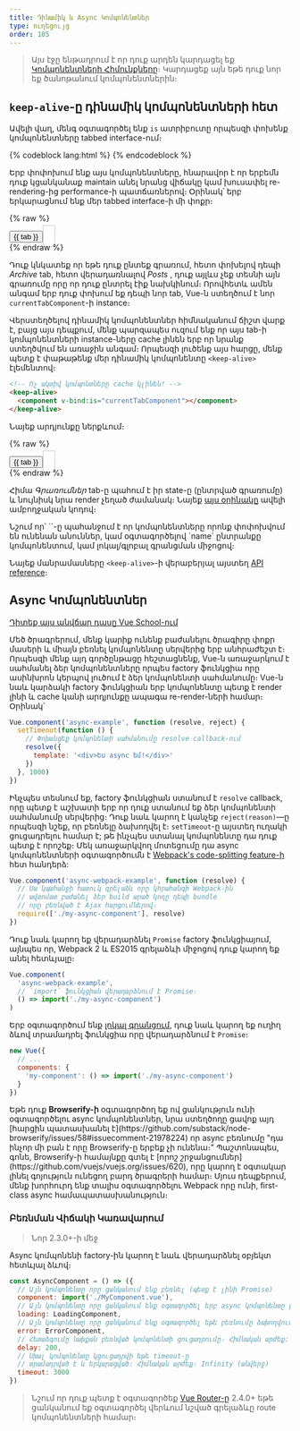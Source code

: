 ```yaml
---
title: Դինամիկ և Async Կոմպոնենտներ
type: ուղեցույց
order: 105
---
```


> Այս էջը ենթադրում է որ դուք արդեն կարդացել եք [Կոմպոնենտների Հիմունքները](components.html)։ Կարդացեք այն եթե դուք նոր եք ծանոթանում կոմպոնենտներին։

## `keep-alive`-ը դինամիկ կոմպոնենտների հետ

Ավելի վաղ, մենգ օգտագործել ենք `is` ատրիբուտը որպեսզի փոխենք կոմպոնենտները tabbed interface-ում։

{% codeblock lang:html %}
<component v-bind:is="currentTabComponent"></component>
{% endcodeblock %}

Երբ փոփոխում ենք այս կոմպոնենտները, հնարավոր է որ երբեմն դուք կցանկանաք maintain անել նրանց վիճակը կամ խուսափել re-rendering-ից performance-ի պատճառներով։ Օրինակ՝ երբ երկարացնում ենք մեր tabbed interface-ի մի փոքր։

{% raw %}
<div id="dynamic-component-demo" class="demo">
  <button
    v-for="tab in tabs"
    v-bind:key="tab"
    v-bind:class="['dynamic-component-demo-tab-button', { 'dynamic-component-demo-active': currentTab === tab }]"
    v-on:click="currentTab = tab"
  >{{ tab }}</button>
  <component
    v-bind:is="currentTabComponent"
    class="dynamic-component-demo-tab"
  ></component>
</div>
<script>
Vue.component('tab-posts', {
  data: function () {
    return {
      posts: [
        {
          id: 1,
          title: 'Cat Ipsum',
          content: '<p>Dont wait for the storm to pass, dance in the rain kick up litter decide to want nothing to do with my owner today demand to be let outside at once, and expect owner to wait for me as i think about it cat cat moo moo lick ears lick paws so make meme, make cute face but lick the other cats. Kitty poochy chase imaginary bugs, but stand in front of the computer screen. Sweet beast cat dog hate mouse eat string barf pillow no baths hate everything stare at guinea pigs. My left donut is missing, as is my right loved it, hated it, loved it, hated it scoot butt on the rug cat not kitten around</p>'
        },
        {
          id: 2,
          title: 'Hipster Ipsum',
          content: '<p>Bushwick blue bottle scenester helvetica ugh, meh four loko. Put a bird on it lumbersexual franzen shabby chic, street art knausgaard trust fund shaman scenester live-edge mixtape taxidermy viral yuccie succulents. Keytar poke bicycle rights, crucifix street art neutra air plant PBR&B hoodie plaid venmo. Tilde swag art party fanny pack vinyl letterpress venmo jean shorts offal mumblecore. Vice blog gentrify mlkshk tattooed occupy snackwave, hoodie craft beer next level migas 8-bit chartreuse. Trust fund food truck drinking vinegar gochujang.</p>'
        },
        {
          id: 3,
          title: 'Cupcake Ipsum',
          content: '<p>Icing dessert soufflé lollipop chocolate bar sweet tart cake chupa chups. Soufflé marzipan jelly beans croissant toffee marzipan cupcake icing fruitcake. Muffin cake pudding soufflé wafer jelly bear claw sesame snaps marshmallow. Marzipan soufflé croissant lemon drops gingerbread sugar plum lemon drops apple pie gummies. Sweet roll donut oat cake toffee cake. Liquorice candy macaroon toffee cookie marzipan.</p>'
        }
      ],
      selectedPost: null
    }
  },
  template: '\
    <div class="dynamic-component-demo-posts-tab">\
      <ul class="dynamic-component-demo-posts-sidebar">\
        <li\
          v-for="post in posts"\
          v-bind:key="post.id"\
          v-bind:class="{ \'dynamic-component-demo-active\': post === selectedPost }"\
          v-on:click="selectedPost = post"\
        >\
          {{ post.title }}\
        </li>\
      </ul>\
      <div class="dynamic-component-demo-post-container">\
        <div \
          v-if="selectedPost"\
          class="dynamic-component-demo-post"\
        >\
          <h3>{{ selectedPost.title }}</h3>\
          <div v-html="selectedPost.content"></div>\
        </div>\
        <strong v-else>\
          Սեղմեք բլոգի վեռնագրի վրա ձախ կողմում որպեսզի դիտեք այն։\
        </strong>\
      </div>\
    </div>\
  '
})
Vue.component('tab-archive', {
  template: '<div>Արխիվ կոմպոնենտ</div>'
})
new Vue({
  el: '#dynamic-component-demo',
  data: {
    currentTab: 'Posts',
    tabs: ['Posts', 'Archive']
  },
  computed: {
    currentTabComponent: function () {
      return 'tab-' + this.currentTab.toLowerCase()
    }
  }
})
</script>
<style>
.dynamic-component-demo-tab-button {
  padding: 6px 10px;
  border-top-left-radius: 3px;
  border-top-right-radius: 3px;
  border: 1px solid #ccc;
  cursor: pointer;
  background: #f0f0f0;
  margin-bottom: -1px;
  margin-right: -1px;
}
.dynamic-component-demo-tab-button:hover {
  background: #e0e0e0;
}
.dynamic-component-demo-tab-button.dynamic-component-demo-active {
  background: #e0e0e0;
}
.dynamic-component-demo-tab {
  border: 1px solid #ccc;
  padding: 10px;
}
.dynamic-component-demo-posts-tab {
  display: flex;
}
.dynamic-component-demo-posts-sidebar {
  max-width: 40vw;
  margin: 0 !important;
  padding: 0 10px 0 0 !important;
  list-style-type: none;
  border-right: 1px solid #ccc;
}
.dynamic-component-demo-posts-sidebar li {
  white-space: nowrap;
  text-overflow: ellipsis;
  overflow: hidden;
  cursor: pointer;
}
.dynamic-component-demo-posts-sidebar li:hover {
  background: #eee;
}
.dynamic-component-demo-posts-sidebar li.dynamic-component-demo-active {
  background: lightblue;
}
.dynamic-component-demo-post-container {
  padding-left: 10px;
}
.dynamic-component-demo-post > :first-child {
  margin-top: 0 !important;
  padding-top: 0 !important;
}
</style>
{% endraw %}

Դուք կնկատեք որ եթե դուք ընտեք գրառում, հետո փոխելով դեպի _Archive_ tab, հետո վերադառնալով _Posts_ , դուք այլևս չեք տեսնի այն գրառումը որը որ դուք ընտրել էիք նախկինում։ Որովհետև ամեն անգամ երբ դուք փոխում եք դեպի նոր tab, Vue-ն ստեղծում է նոր `currentTabComponent`-ի instance։

Վերստեղծելով դինամիկ կոմպոնենտներ հիմնականում ճիշտ վարք է, բայց այս դեպքում, մենք պարզապես ուզում ենք որ այս tab-ի կոմպոնենտների instance-ները cache լինեն երբ որ նրանք ստեղծվում են առաջին անգամ։ Որպեսզի լուծենք այս հարցը, մենք պետք է փաթաթենք մեր դինամիկ կոմպոնենտը `<keep-alive>` էլեմենտով։

``` html
<!-- Ոչ ակտիվ կոմպոնտները cache կլինեն! -->
<keep-alive>
  <component v-bind:is="currentTabComponent"></component>
</keep-alive>
```

Նայեք արդյունքը ներքևում։

{% raw %}
<div id="dynamic-component-keep-alive-demo" class="demo">
  <button
    v-for="tab in tabs"
    v-bind:key="tab"
    v-bind:class="['dynamic-component-demo-tab-button', { 'dynamic-component-demo-active': currentTab === tab }]"
    v-on:click="currentTab = tab"
  >{{ tab }}</button>
  <keep-alive>
    <component
      v-bind:is="currentTabComponent"
      class="dynamic-component-demo-tab"
    ></component>
  </keep-alive>
</div>
<script>
new Vue({
  el: '#dynamic-component-keep-alive-demo',
  data: {
    currentTab: 'Posts',
    tabs: ['Posts', 'Archive']
  },
  computed: {
    currentTabComponent: function () {
      return 'tab-' + this.currentTab.toLowerCase()
    }
  }
})
</script>
{% endraw %}

Հիմա _Գրառումներ_ tab-ը պահում է իր state-ը (ընտրված գրառումը) և նույնիսկ նրա render չեղած ժամանակ։ Նայեք [այս օրինակը](https://codesandbox.io/s/github/vuejs/vuejs.org/tree/master/src/v2/examples/vue-20-keep-alive-with-dynamic-components) ավելի ամբողջական կոդով։

<p class="tip">Նշում որ՝ `<keep-alive>`-ը պահանջում է որ կոմպոնենտները որոնք փոփոխվում են ունենան անուններ, կամ օգտագործելով `name` ընտրանքը կոմպոնենտում, կամ լոկալ/գլոբալ գրանցման միջոցով։</p>

Նայեք մանրամասները `<keep-alive>`-ի վերաբերյալ այստեղ [API reference](../api/#keep-alive)։

## Async Կոմպոնենտներ

<div class="vueschool"><a href="https://vueschool.io/lessons/dynamically-load-components?friend=vuejs" target="_blank" rel="sponsored noopener" title="Free Vue.js Async Components lesson">Դիտեք այս անվճար դասը Vue School-ում</a></div>

Մեծ ծրագրերում, մենք կարիք ունենք բաժանելու ծրագիրը փոքր մասերի և միայն բեռնել կոմպոնենտը սերվերից երբ անհրաժեշտ է։ Որպեսզի մենք այդ գործընթացը հեշտացնենք, Vue-ն առաջարկում է սահմանել ձեր կոմպոնենտները որպես factory ֆունկցիա որը ասինխրոն կերպով լուծում է ձեր կոմպոնենտի սահմանումը։ Vue-ն նաև կարձակի factory ֆունկցիան երբ կոմպոնենտը պետք է render լինի և cache կանի արդյունքը ապագա re-render-ների համար։ Օրինակ՝

``` js
Vue.component('async-example', function (resolve, reject) {
  setTimeout(function () {
    // Փոխանցեք կոմպոնենտի սահմանումը resolve callback-ում
    resolve({
      template: '<div>Ես async եմ!</div>'
    })
  }, 1000)
})
```

Ինչպես տեսնում եք, factory ֆունկցիան ստանում է `resolve` callback, որը պետք է աշխատի երբ որ դուք ստանում եք ձեր կոմպոնենտի սահմանումը սերվերից։ Դուք նաև կարող է կանչեք `reject(reason)`—ը որպեսզի նշեք, որ բեռնելը ձախողվել է։ `setTimeout`-ը այստեղ ուղակի ցուցադրելու համար է; թե ինչպես ստանալ կոմպոնենտը դա դուք պետք է որոշեք։ Մեկ առաջարկվող մոտեցումը դա async կոմպոնենտների օգտագործումն է [Webpack's code-splitting feature-ի](https://webpack.js.org/guides/code-splitting/) հետ հանդերձ:

``` js
Vue.component('async-webpack-example', function (resolve) {
  // Սա կպահանջի հատուկ գրելաձև որը կհրահանգի Webpack-ին
  // ավտոմատ բաժանել ձեր build արած կոդը դեպի bundle
  // որը բեռնված է Ajax հարցումներով։
  require(['./my-async-component'], resolve)
})
```

Դուք նաև կարող եք վերադարձնել `Promise` factory ֆունկցիայում, այնպես որ, Webpack 2 և ES2015 գրելաձևի միջոցով դուք կարող եք անել հետևյալը։

``` js
Vue.component(
  'async-webpack-example',
  // `import` ֆունկցիան վերադարձնում է Promise։
  () => import('./my-async-component')
)
```

Երբ օգտագործում ենք [լոկալ գրանցում](components-registration.html#Local-Registration), դուք նաև կարող եք ուղիղ ձևով տրամադրել ֆունկցիա որը վերադարձնում է `Promise`։

``` js
new Vue({
  // ...
  components: {
    'my-component': () => import('./my-async-component')
  }
})
```

<p class="tip">Եթե դուք <strong>Browserify-ի</strong> օգտագործող եք ով ցանկություն ունի օգտագործելու async կոմպոնենտներ, նրա ստեղծողը ցավոք այդ [հարցին պատասխանել է](https://github.com/substack/node-browserify/issues/58#issuecomment-21978224) որ async բեռնումը "դա ինչոր մի բան է որը Browserify-ը երբեք չի ունենա։"  Պաշտոնապես, գոնե, Browserify-ի համայնքը գտել է [որոշ շրջանցումներ](https://github.com/vuejs/vuejs.org/issues/620), որը կարող է օգտակար լինել գոյություն ունեցող բարդ ծրագրերի համար։ Մյուս դեպքերում, մենք խորհուրդ ենք տալիս օգտագործելու Webpack որը ունի, first-class async համապատասխանություն։

### Բեռնման Վիճակի Կառավարում

> Նոր 2.3.0+-ի մեջ

Async կոմպոնենի factory-ին կարող է նաև վերադարձնել օբյեկտ հետևյալ ձևով։

``` js
const AsyncComponent = () => ({
  // Այն կոմպոնենտը որը ցանկանում ենք բեռնել (պետք է լինի Promise)
  component: import('./MyComponent.vue'),
  // Այն կոմպոնենտը որը ցանկանում ենք օգտագործել երբ async կոմպոնենտը բեռնվում է
  loading: LoadingComponent,
  // Այն կոմպոնենտը որը ցանկանում ենք օգտագործել եթե բեռնումը ձախողվում է 
  error: ErrorComponent,
  // Հետաձգումը նախքան բեռնված կոմպոնենտի ցուցադրումը։ Հիմնական արժեք: 200ms։
  delay: 200,
  // Սխալ կոմպոնենտը կցուցադրվի եթե timeout-ը 
  // տրամադրված է և երկարացված: Հիմնական արժեք։ Infinity (անվերջ)
  timeout: 3000
})
```

> Նշում որ դուք պետք է օգտագործեք [Vue Router-ը](https://github.com/vuejs/vue-router) 2.4.0+ եթե ցանկանում եք օգտագործել վերևում նշված գրելաձևը route կոմպոնենտների համար։